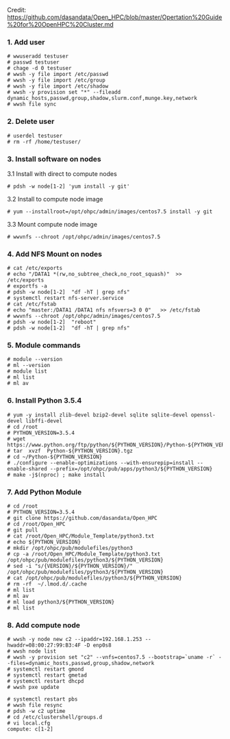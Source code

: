 Credit: https://github.com/dasandata/Open_HPC/blob/master/Opertation%20Guide%20for%20OpenHPC%20Cluster.md

### 1. Add user
```
# wwuseradd testuser
# passwd testuser
# chage -d 0 testuser
# wwsh -y file import /etc/passwd
# wwsh -y file import /etc/group
# wwsh -y file import /etc/shadow
# wwsh -y provision set "*" --fileadd dynamic_hosts,passwd,group,shadow,slurm.conf,munge.key,network
# wwsh file sync
```

### 2. Delete user
```
# userdel testuser
# rm -rf /home/testuser/
```

### 3. Install software on nodes

3.1 Install with direct to compute nodes
```
# pdsh -w node[1-2] 'yum install -y git'
```

3.2 Install to compute node image
```
# yum --installroot=/opt/ohpc/admin/images/centos7.5 install -y git
```

3.3 Mount compute node image
```
# wwvnfs --chroot /opt/ohpc/admin/images/centos7.5
```

### 4. Add NFS Mount on nodes
```
# cat /etc/exports
# echo "/DATA1 *(rw,no_subtree_check,no_root_squash)"  >>  /etc/exports
# exportfs -a
# pdsh -w node[1-2]  "df -hT | grep nfs"
# systemctl restart nfs-server.service
# cat /etc/fstab
# echo "master:/DATA1 /DATA1 nfs nfsvers=3 0 0"   >> /etc/fstab 
# wwvnfs --chroot /opt/ohpc/admin/images/centos7.5
# pdsh -w node[1-2]  "reboot"
# pdsh -w node[1-2]  "df -hT | grep nfs"
```

### 5. Module commands
```
# module --version
# ml --version
# module list
# ml list
# ml av
```

### 6. Install Python 3.5.4
```
# yum -y install zlib-devel bzip2-devel sqlite sqlite-devel openssl-devel libffi-devel
# cd /root
# PYTHON_VERSION=3.5.4
# wget https://www.python.org/ftp/python/${PYTHON_VERSION}/Python-${PYTHON_VERSION}.tgz
# tar  xvzf  Python-${PYTHON_VERSION}.tgz
# cd ~/Python-${PYTHON_VERSION}
# ./configure --enable-optimizations --with-ensurepip=install --enable-shared --prefix=/opt/ohpc/pub/apps/python3/${PYTHON_VERSION}
# make -j$(nproc) ; make install
```

### 7. Add Python Module
```
# cd /root
# PYTHON_VERSION=3.5.4
# git clone https://github.com/dasandata/Open_HPC
# cd /root/Open_HPC
# git pull
# cat /root/Open_HPC/Module_Template/python3.txt
# echo ${PYTHON_VERSION}
# mkdir /opt/ohpc/pub/modulefiles/python3
# cp -a /root/Open_HPC/Module_Template/python3.txt /opt/ohpc/pub/modulefiles/python3/${PYTHON_VERSION}
# sed -i "s/{VERSION}/${PYTHON_VERSION}/" /opt/ohpc/pub/modulefiles/python3/${PYTHON_VERSION}
# cat /opt/ohpc/pub/modulefiles/python3/${PYTHON_VERSION}
# rm -rf  ~/.lmod.d/.cache
# ml list
# ml av
# ml load python3/${PYTHON_VERSION}
# ml list
```

### 8. Add compute node
```
# wwsh -y node new c2 --ipaddr=192.168.1.253 --hwaddr=08:00:27:99:B3:4F -D enp0s8 
# wwsh node list
# wwsh -y provision set "c2" --vnfs=centos7.5 --bootstrap=`uname -r` --files=dynamic_hosts,passwd,group,shadow,network 
# systemctl restart gmond 
# systemctl restart gmetad 
# systemctl restart dhcpd 
# wwsh pxe update
```

```
# systemctl restart pbs
# wwsh file resync
# pdsh -w c2 uptime
# cd /etc/clustershell/groups.d
# vi local.cfg
compute: c[1-2]
```
